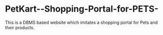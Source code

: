# PetKart--Shopping-Portal-for-PETS-
This is a DBMS based website which imitates a shopping portal for Pets and their products.
